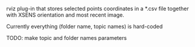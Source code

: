 rviz plug-in that stores selected points coordinates in a *.csv file
together with XSENS orientation and most recent image.

Currently everything (folder name, topic names) is hard-coded

TODO: make topic and folder names parameters
